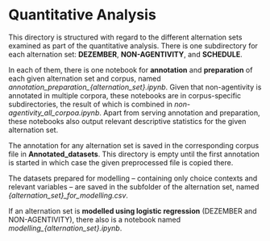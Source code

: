 # Quantitative Analysis

This directory is structured with regard to the different alternation sets examined as part of the quantitative analysis. There is one subdirectory for each alternation set: **DEZEMBER**, **NON-AGENTIVITY**, and **SCHEDULE**. 

In each of them, there is one notebook for **annotation** and **preparation** of each given alternation set and corpus, named *annotation_preparation_{alternation_set}.ipynb*. Given that non-agentivity is annotated in multiple corpora, these notebooks are in corpus-specific subdirectories, the result of which is combined in *non-agentivity_all_corpoa.ipynb*. Apart from serving annotation and preparation, these notebooks also output relevant descriptive statistics for the given alternation set. 

The annotation for any alternation set is saved in the corresponding corpus file in **Annotated_datasets**. This directory is empty until the first annotation is started in which case the given preprocessed file is copied there. 

The datasets prepared for modelling – containing only choice contexts and relevant variables – are saved in the subfolder of the alternation set, named *{alternation_set}_for_modelling.csv*. 

If an alternation set is **modelled using logistic regression** (DEZEMBER and NON-AGENTIVITY), there also is a notebook named *modelling_{alternation_set}.ipynb*.
